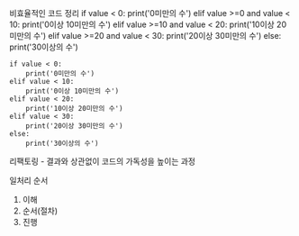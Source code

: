비효율적인 코드 정리
    if value < 0:
        print('0미만의 수')
    elif value >=0 and value < 10:
        print('0이상 10미만의 수')
    elif value >=10 and value < 20:
        print('10이상 20미만의 수')
    elif value >=20 and value < 30:
        print('20이상 30미만의 수')
    else:
        print('30이상의 수') 

    if value < 0:
        print('0미만의 수')
    elif value < 10:
        print('0이상 10미만의 수')
    elif value < 20:
        print('10이상 20미만의 수')
    elif value < 30:
        print('20이상 30미만의 수')
    else:
        print('30이상의 수')  

리팩토링 - 결과와 상관없이 코드의 가독성을 높이는 과정

일처리 순서
1. 이해
2. 순서(절차)
3. 진행